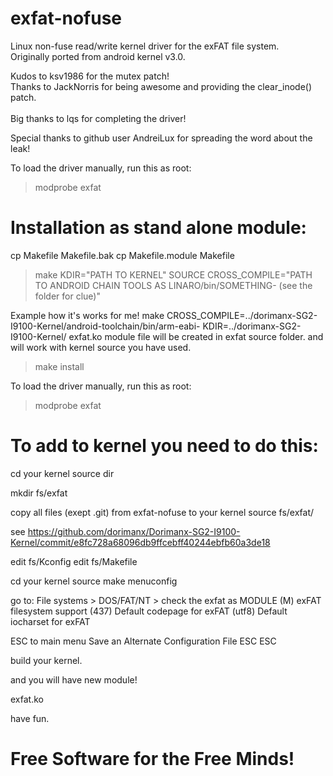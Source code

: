exfat-nofuse
============

Linux non-fuse read/write kernel driver for the exFAT file system.<br />
Originally ported from android kernel v3.0.


Kudos to ksv1986 for the mutex patch!<br />
Thanks to JackNorris for being awesome and providing the clear_inode() patch.<br />
<br />
Big thanks to lqs for completing the driver!


Special thanks to github user AndreiLux for spreading the word about the leak!<br />

To load the driver manually, run this as root:
> modprobe exfat


Installation as stand alone module:
====================================

cp Makefile Makefile.bak
cp Makefile.module Makefile

> make KDIR="PATH TO KERNEL" SOURCE CROSS_COMPILE="PATH TO ANDROID CHAIN TOOLS AS LINARO/bin/SOMETHING- (see the folder for clue)" <br />

Example how it's works for me!
make CROSS_COMPILE=../dorimanx-SG2-I9100-Kernel/android-toolchain/bin/arm-eabi- KDIR=../dorimanx-SG2-I9100-Kernel/
exfat.ko module file will be created in exfat source folder. and will work with kernel source you have used.

> make install

To load the driver manually, run this as root:
> modprobe exfat

To add to kernel you need to do this:
======================================

cd your kernel source dir

mkdir fs/exfat

copy all files (exept .git) from exfat-nofuse to your kernel source fs/exfat/

see
https://github.com/dorimanx/Dorimanx-SG2-I9100-Kernel/commit/e8fc728a68096db9ffcebff40244ebfb60a3de18

edit fs/Kconfig
edit fs/Makefile

cd your kernel source
make menuconfig

go to: File systems > DOS/FAT/NT > check the exfat as MODULE (M)
<M> exFAT filesystem support
(437) Default codepage for exFAT
(utf8) Default iocharset for exFAT

ESC to main menu
Save an Alternate Configuration File
ESC ESC

build your kernel.

and you will have new module!

exfat.ko

have fun.

Free Software for the Free Minds!
=====================================
